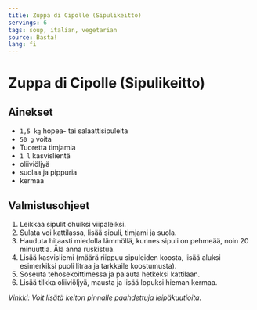 ```yaml
---
title: Zuppa di Cipolle (Sipulikeitto)
servings: 6
tags: soup, italian, vegetarian
source: Basta!
lang: fi
---
```


# Zuppa di Cipolle (Sipulikeitto)

## Ainekset

- `1,5 kg` hopea- tai salaattisipuleita
- `50 g` voita
- Tuoretta timjamia
- `1 l` kasvislientä
- oliiviöljyä
- suolaa ja pippuria
- kermaa

## Valmistusohjeet

1. Leikkaa sipulit ohuiksi viipaleiksi.
1. Sulata voi kattilassa, lisää sipuli, timjami ja suola.
1. Hauduta hitaasti miedolla lämmöllä, kunnes sipuli on pehmeää, noin 20 minuuttia. Älä anna ruskistua.
1. Lisää kasvisliemi (määrä riippuu sipuleiden koosta, lisää aluksi esimerkiksi puoli litraa ja tarkkaile koostumusta).
1. Soseuta tehosekoittimessa ja palauta hetkeksi kattilaan.
1. Lisää tilkka oliiviöljyä, mausta ja lisää lopuksi hieman kermaa.

_Vinkki: Voit lisätä keiton pinnalle paahdettuja leipäkuutioita._

